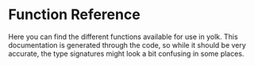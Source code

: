# Function Reference

Here you can find the different functions available for use in yolk.
This documentation is generated through the code,
so while it should be very accurate,
the type signatures might look a bit confusing in some places.
